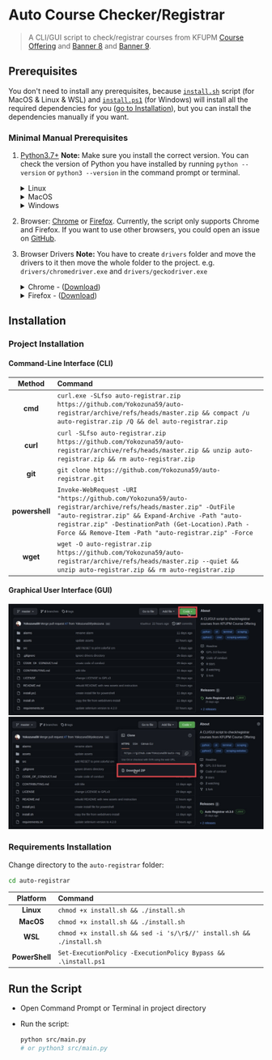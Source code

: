 # Auto Course Checker/Registrar

> A CLI/GUI script to check/registrar courses from KFUPM [Course Offering](https:/registrar.kfupm.edu.sa/courses-classes/course-offering/) and [Banner 8](https://banner8-ssb.kfupm.edu.sa/PROD9/twbksite.P_DispSiteMap?menu_name_in=bmenu.P_MainMnu&depth_in=2&columns_in=3) and [Banner 9](https://banner9-registration.kfupm.edu.sa/StudentRegistrationSsb/ssb/registration/registration).

## Prerequisites

You don't need to install any prerequisites, because [`install.sh`](install.sh) script (for MacOS & Linux & WSL) and [`install.ps1`](install.ps1) (for Windows) will install all the required dependencies for you ([go to Installation](#installation)), but you can install the dependencies manually if you want.

### Minimal Manual Prerequisites

1. [Python3.7+](https://www.python.org/downloads/)
    **Note:** Make sure you install the correct version. You can check the version of Python you have installed by running `python --version` or `python3 --version` in the command prompt or terminal.

    <details close>
    <summary>Linux</summary>
    <table>
        <tr>
            <td><strong>Package Manager</strong></td>
            <td><strong>Distributions</strong></td>
            <td><strong>Command</strong></td>
            <strong></strong>
        </tr>
        <tr>
            <td>apk</td>
            <td>Alpine Linux</td>
            <td><code>sudo apk add --no-cache python3 py3-pip</code></td>
        </tr>
        <tr>
            <td>apt-get</td>
            <td>Debian, Ubuntu, Kali... etc</td>
            <td><code>sudo apt-get install python3 python3-pip</code></td>
        </tr>
        <tr>
            <td>dnf</td>
            <td>CentOS, Fedora, Oracle Linux... etc</td>
            <td><code>sudo dnf install python3 python3-pip</code></td>
        </tr>
        <tr>
            <td>pacman</td>
            <td>Arch Linux, Manjaro, Antergos... etc</td>
            <td><code>sudo pacman -S python python-pip</code></td>
        </tr>
        <tr>
            <td>yum</td>
            <td>CentOS, Fedora, Oracle Linux... etc</td>
            <td><code>sudo yum install python3 python3-pip</code></td>
        </tr>
        <tr>
            <td>zypper</td>
            <td>openSUSE, SUSE Linux... etc</td>
            <td><code>sudo zypper install python3 python3-pip</code></td>
        </tr>
    </table>
    </details>

    <details close>
    <summary>MacOS</summary>
    <table>
        <tr>
            <td><strong>Method</strong></td>
            <td><strong>Command</strong></td>
        </tr>
        <tr>
            <td>Official Python Website</td>
            <td><a href="https://www.python.org/downloads/macos">https://www.python.org/downloads/macos/</a></td>
        </tr>
        <tr>
            <td>brew</td>
            <td><code>brew install python</code></td>
        </tr>
        <tr>
            <td>MacPorts</td>
            <td><code>sudo port install python310</code></td>
        </tr>
    </table>
    </details>

    <details close>
    <summary>Windows</summary>
    <ul>
        <li>From the official <a href="https://www.python.org/downloads/windows/">Python website</a>
        <p><strong>Note:</strong> Make sure to select this option while installing from official website:<br>
        <img src="assets/windows-python-path.png" alt="windows-python-path"></p></li>
        <li>Using <a href="https://www.msys2.org/">MSYS2</a>: <code>pacman -S python3 python3-pip</code></li>
        <li>Using <a href="https://docs.microsoft.com/en-us/windows/wsl/">WSL</a>
            <table>
                <tr>
                    <td><strong>Package Manager</strong></td>
                    <td><strong>Distributions</strong></td>
                    <td><strong>Command</strong></td>
                    <strong></strong>
                </tr>
                <tr>
                    <td>apk</td>
                    <td>Alpine Linux</td>
                    <td><code>sudo apk add --no-cache python3 py3-pip</code></td>
                </tr>
                <tr>
                    <td>apt-get</td>
                    <td>Debian, Ubuntu, Kali... etc</td>
                    <td><code>sudo apt-get install python3 python3-pip</code></td>
                </tr>
                <tr>
                    <td>dnf</td>
                    <td>CentOS, Fedora, Oracle Linux... etc</td>
                    <td><code>sudo dnf install python3 python3-pip</code></td>
                </tr>
                <tr>
                    <td>pacman</td>
                    <td>Arch Linux, Manjaro, Antergos... etc</td>
                    <td><code>sudo pacman -S python python-pip</code></td>
                </tr>
                <tr>
                    <td>yum</td>
                    <td>CentOS, Fedora, Oracle Linux... etc</td>
                    <td><code>sudo yum install python3 python3-pip</code></td>
                </tr>
                <tr>
                    <td>zypper</td>
                    <td>openSUSE, SUSE Linux... etc</td>
                    <td><code>sudo zypper install python3 python3-pip</code></td>
                </tr>
            </table>
        </li>
    </ul>
    </details>

2. Browser: [Chrome](https://www.google.com/chrome/) or [Firefox](https://www.mozilla.org/en-US/firefox/new/).
    Currently, the script only supports Chrome and Firefox. If you want to use other browsers, you could open an issue on [GitHub](https://github.com/Yokozuna59/auto-registrar/issues).

3. Browser Drivers
    **Note:** You have to create `drivers` folder and move the drivers to it then move the whole folder to the project.
    e.g. `drivers/chromedriver.exe` and `drivers/geckodriver.exe`

    <details close>
    <summary>Chrome - (<a href="https://chromedriver.chromium.org/downloads">Download</a>)</summary>
        <p><strong>Note:</strong> Make sure you install the correct version. You can find the version of your chrome browser by searching <code>chrome://settings/help</code> in your chrome browser.</p>
        <img src="assets/chrome-version.png" alt="chrome-version">
    </details>

    <details close>
    <summary>Firefox - (<a href="https://github.com/mozilla/geckodriver/releases/latest">Download</a>)</summary>
        <p><strong>Note:</strong> Make sure you install the correct version. You can find the version of your firefox browser by searching <code>about:preferences#general</code> in your firefox browser and scroll down until you found <code>Firefox Updates</code>.</p>
        <img src="assets/firefox-version.png" alt="firefox-version"><br>
        <p>You can check what version works with your firefox driver through this website: <a href="https://firefox-source-docs.mozilla.org/testing/geckodriver/Support.html">https://firefox-source-docs.mozilla.org/testing/geckodriver/Support.html</a></p>
    </details>

## Installation

### Project Installation

#### Command-Line Interface (CLI)

| Method | Command |
|:------:|:--------|
| **cmd** | `curl.exe -SLfso auto-registrar.zip https://github.com/Yokozuna59/auto-registrar/archive/refs/heads/master.zip && compact /u auto-registrar.zip /Q && del auto-registrar.zip` |
| **curl** | `curl -SLfso auto-registrar.zip https://github.com/Yokozuna59/auto-registrar/archive/refs/heads/master.zip && unzip auto-registrar.zip && rm auto-registrar.zip` |
| **git** | `git clone https://github.com/Yokozuna59/auto-registrar.git` |
| **powershell** | `Invoke-WebRequest -URI "https://github.com/Yokozuna59/auto-registrar/archive/refs/heads/master.zip" -OutFile "auto-registrar.zip" && Expand-Archive -Path "auto-registrar.zip" -DestinationPath (Get-Location).Path -Force && Remove-Item -Path "auto-registrar.zip" -Force` |
| **wget** | `wget -O auto-registrar.zip https://github.com/Yokozuna59/auto-registrar/archive/refs/heads/master.zip --quiet && unzip auto-registrar.zip && rm auto-registrar.zip` |

#### Graphical User Interface (GUI)

<img src="assets/click-code-button.png" alt="click-code-button">

<img src="assets/click-download-button.png" alt="click-download-button">

### Requirements Installation

Change directory to the `auto-registrar` folder:

```bash
cd auto-registrar
```

| Platform | Command |
|:----------------:|:-------------------------------|
| **Linux** | `chmod +x install.sh && ./install.sh` |
| **MacOS** | `chmod +x install.sh && ./install.sh` |
| **WSL**   | `chmod +x install.sh && sed -i 's/\r$//' install.sh && ./install.sh` |
| **PowerShell** | `Set-ExecutionPolicy -ExecutionPolicy Bypass && .\install.ps1` |

## Run the Script

- Open Command Prompt or Terminal in project directory

- Run the script:

    ```bash
    python src/main.py
    # or python3 src/main.py
    ```
